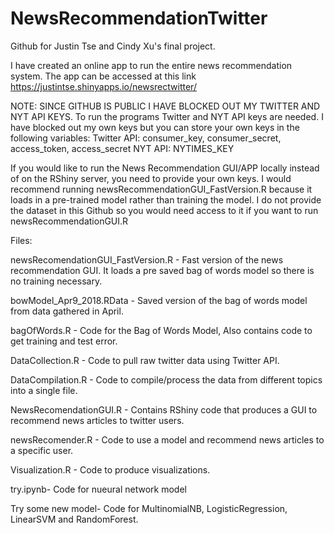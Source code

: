 # NewsRecommendationTwitter
Github for Justin Tse and Cindy Xu's final project.

I have created an online app to run the entire news recommendation system. The app can be accessed at this link
https://justintse.shinyapps.io/newsrectwitter/

NOTE: SINCE GITHUB IS PUBLIC I HAVE BLOCKED OUT MY TWITTER AND NYT API KEYS.
To run the programs Twitter and NYT API keys are needed. I have blocked out my own keys but you can store your own keys in the following variables:
Twitter API: consumer_key, consumer_secret, access_token, access_secret
NYT API: NYTIMES_KEY

If you would like to run the News Recommendation GUI/APP locally instead of on the RShiny server, you need to provide your own keys. I would recommend running newsRecommendationGUI_FastVersion.R because it loads in a pre-trained model rather than training the model. I do not provide the dataset in this Github so you would need access to it if you want to run newsRecommendationGUI.R 

Files: 

newsRecomendationGUI_FastVersion.R - Fast version of the news recommendation GUI. It loads a pre saved bag of words model so there is no training necessary. 

bowModel_Apr9_2018.RData - Saved version of the bag of words model from data gathered in April. 

bagOfWords.R - Code for the Bag of Words Model, Also contains code to get training and test error.

DataCollection.R - Code to pull raw twitter data using Twitter API.

DataCompilation.R - Code to compile/process the data from different topics into a single file. 

NewsRecomendationGUI.R - Contains RShiny code that produces a GUI to recommend news articles to twitter users.

newsRecomender.R - Code to use a model and recommend news articles to a specific user.

Visualization.R - Code to produce visualizations. 

try.ipynb- Code for nueural network model

Try some new model- Code for MultinomialNB, LogisticRegression, LinearSVM and RandomForest.

